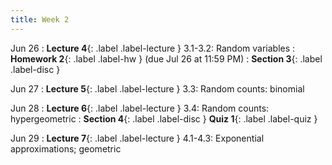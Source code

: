 ```yaml
---
title: Week 2
---
```


Jun 26
: **Lecture 4**{: .label .label-lecture } 3.1-3.2: Random variables
: **Homework 2**{: .label .label-hw } (due Jul 26 at 11:59 PM)
: **Section 3**{: .label .label-disc }

Jun 27
: **Lecture 5**{: .label .label-lecture } 3.3: Random counts: binomial


Jun 28
: **Lecture 6**{: .label .label-lecture } 3.4: Random counts: hypergeometric
: **Section 4**{: .label .label-disc } **Quiz 1**{: .label .label-quiz }

Jun 29
: **Lecture 7**{: .label .label-lecture } 4.1-4.3: Exponential approximations; geometric